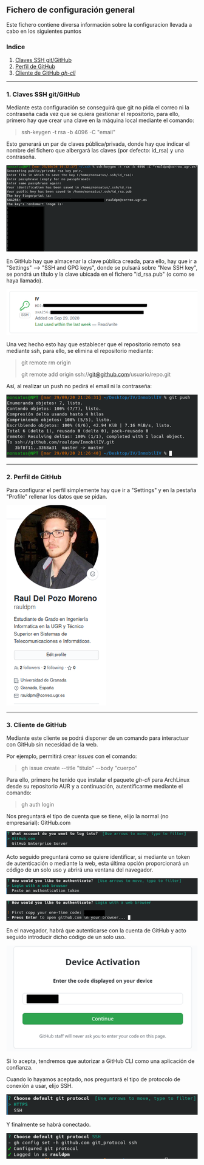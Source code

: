 
## Fichero de configuración general

Este fichero contiene diversa información sobre la configuracion llevada a cabo en los siguientes puntos

### Indice

1. [Claves SSH git/GitHub](#id1)
2. [Perfil de GitHub](#id2)
3. [Cliente de GitHub *gh-cli*](#id3)

---
### 1. Claves SSH git/GitHub <a id="id1"></a>

Mediante esta configuración se conseguirá que git no pida el correo ni la contraseña cada vez que se quiera gestionar el repositorio, para ello, primero hay que crear una clave en la máquina local mediante el comando:

> ssh-keygen -t rsa -b 4096 -C "email"

Esto generará un par de claves pública/privada, donde hay que indicar el nombre del fichero que albergará las claves (por defecto: id_rsa) y una contraseña.

![Creación claves](img/generated_key.png)

En GitHub hay que almacenar la clave pública creada, para ello, hay que ir a "Settings" --> "SSH and GPG keys", donde se pulsará sobre "New SSH key", se pondrá un título y la clave ubicada en el fichero "id_rsa.pub" (o como se haya llamado).

![SSH key GitHub](img/github_key.png)

Una vez hecho esto hay que establecer que el repositorio remoto sea mediante ssh, para ello, se elimina el repositorio mediante:

> git remote rm origin
> 
> git remote add origin ssh://git@github.com/usuario/repo.git

Así, al realizar un push no pedirá el email ni la contraseña:

![git push sin password](img/git_push.png)

---
### 2. Perfil de GitHub <a id="id2"></a>

Para configurar el perfil simplemente hay que ir a "Settings" y en la pestaña "Profile" rellenar los datos que se pidan.

![profile](img/perfil.png)

---
### 3. Cliente de GitHub <a id="id3"></a>

Mediante este cliente se podrá disponer de un comando para interactuar con GitHub sin necesidad de la web.

Por ejemplo, permitirá crear *issues* con el comando:

> gh issue create --title "titulo" --body "cuerpo"

Para ello, primero he tenido que instalar el paquete *gh-cli* para ArchLinux desde su repositorio AUR y a continuación, autentificarme mediante el comando:

> gh auth login

Nos preguntará el tipo de cuenta que se tiene, elijo la normal (no empresarial): GitHub.com

![Tipo de cuenta](img/GitCli/gh_log1.png)

Acto seguido preguntará como se quiere identificar, si mediante un token de autenticación o mediante la web, esta última opción proporcionará un código de un solo uso y abrirá una ventana del navegador.

![Tipo de autentificación](img/GitCli/gh_log2.png)

![Código](img/GitCli/gh_log3.png)

En el navegador, habrá que autenticarse con la cuenta de GitHub y acto seguido introducir dicho código de un solo uso.

![Web](img/GitCli/gh_log4.png)

Si lo acepta, tendremos que autorizar a GitHub CLI como una aplicación de confianza.

Cuando lo hayamos aceptado, nos preguntará el tipo de protocolo de conexión a usar, elijo SSH.

![SSH](img/GitCli/gh_log5.png)

Y finalmente se habrá conectado.

![SSH](img/GitCli/gh_log6.png)